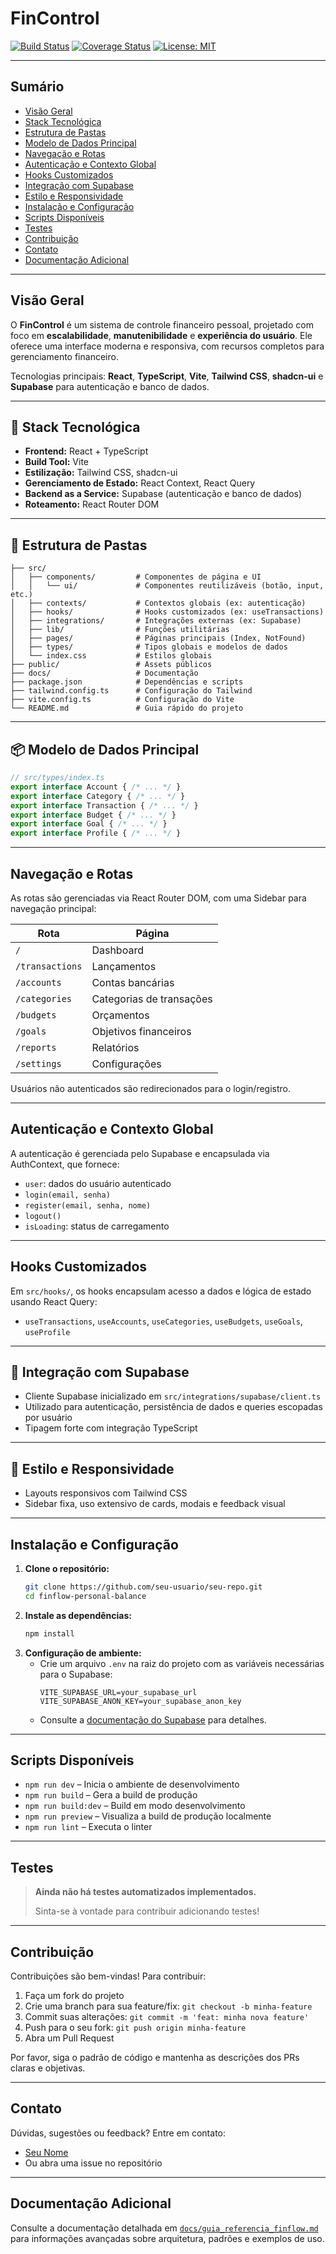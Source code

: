 # FinControl

[![Build Status](https://img.shields.io/badge/build-passing-brightgreen)](https://github.com/seu-usuario/seu-repo/actions) [![Coverage Status](https://img.shields.io/badge/coverage-100%25-brightgreen)](https://github.com/seu-usuario/seu-repo) [![License: MIT](https://img.shields.io/badge/license-MIT-blue.svg)](LICENSE)

---

## Sumário
- [Visão Geral](#visão-geral)
- [Stack Tecnológica](#-stack-tecnológica)
- [Estrutura de Pastas](#-estrutura-de-pastas)
- [Modelo de Dados Principal](#-modelo-de-dados-principal)
- [Navegação e Rotas](#navegação-e-rotas)
- [Autenticação e Contexto Global](#autenticação-e-contexto-global)
- [Hooks Customizados](#hooks-customizados)
- [Integração com Supabase](#-integração-com-supabase)
- [Estilo e Responsividade](#-estilo-e-responsividade)
- [Instalação e Configuração](#instalação-e-configuração)
- [Scripts Disponíveis](#scripts-disponíveis)
- [Testes](#testes)
- [Contribuição](#contribuição)
- [Contato](#contato)
- [Documentação Adicional](#documentação-adicional)

---

## Visão Geral

O **FinControl** é um sistema de controle financeiro pessoal, projetado com foco em **escalabilidade**, **manutenibilidade** e **experiência do usuário**. Ele oferece uma interface moderna e responsiva, com recursos completos para gerenciamento financeiro.

Tecnologias principais: **React**, **TypeScript**, **Vite**, **Tailwind CSS**, **shadcn-ui** e **Supabase** para autenticação e banco de dados.

---

## 🧱 Stack Tecnológica

- **Frontend:** React + TypeScript  
- **Build Tool:** Vite  
- **Estilização:** Tailwind CSS, shadcn-ui  
- **Gerenciamento de Estado:** React Context, React Query  
- **Backend as a Service:** Supabase (autenticação e banco de dados)  
- **Roteamento:** React Router DOM  

---

## 📁 Estrutura de Pastas

```
├── src/
│   ├── components/         # Componentes de página e UI
│   │   └── ui/             # Componentes reutilizáveis (botão, input, etc.)
│   ├── contexts/           # Contextos globais (ex: autenticação)
│   ├── hooks/              # Hooks customizados (ex: useTransactions)
│   ├── integrations/       # Integrações externas (ex: Supabase)
│   ├── lib/                # Funções utilitárias
│   ├── pages/              # Páginas principais (Index, NotFound)
│   ├── types/              # Tipos globais e modelos de dados
│   └── index.css           # Estilos globais
├── public/                 # Assets públicos
├── docs/                   # Documentação
├── package.json            # Dependências e scripts
├── tailwind.config.ts      # Configuração do Tailwind
├── vite.config.ts          # Configuração do Vite
└── README.md               # Guia rápido do projeto
```

---

## 📦 Modelo de Dados Principal

```ts
// src/types/index.ts
export interface Account { /* ... */ }
export interface Category { /* ... */ }
export interface Transaction { /* ... */ }
export interface Budget { /* ... */ }
export interface Goal { /* ... */ }
export interface Profile { /* ... */ }
```

---

## Navegação e Rotas

As rotas são gerenciadas via React Router DOM, com uma Sidebar para navegação principal:

| Rota           | Página                  |
|----------------|-------------------------|
| `/`            | Dashboard               |
| `/transactions`| Lançamentos             |
| `/accounts`    | Contas bancárias        |
| `/categories`  | Categorias de transações|
| `/budgets`     | Orçamentos              |
| `/goals`       | Objetivos financeiros   |
| `/reports`     | Relatórios              |
| `/settings`    | Configurações           |

Usuários não autenticados são redirecionados para o login/registro.

---

## Autenticação e Contexto Global
A autenticação é gerenciada pelo Supabase e encapsulada via AuthContext, que fornece:
- `user`: dados do usuário autenticado
- `login(email, senha)`
- `register(email, senha, nome)`
- `logout()`
- `isLoading`: status de carregamento

---

## Hooks Customizados
Em `src/hooks/`, os hooks encapsulam acesso a dados e lógica de estado usando React Query:
- `useTransactions`, `useAccounts`, `useCategories`, `useBudgets`, `useGoals`, `useProfile`

---

## 🔌 Integração com Supabase
- Cliente Supabase inicializado em `src/integrations/supabase/client.ts`
- Utilizado para autenticação, persistência de dados e queries escopadas por usuário
- Tipagem forte com integração TypeScript

---

## 📱 Estilo e Responsividade
- Layouts responsivos com Tailwind CSS
- Sidebar fixa, uso extensivo de cards, modais e feedback visual

---

## Instalação e Configuração

1. **Clone o repositório:**
   ```sh
   git clone https://github.com/seu-usuario/seu-repo.git
   cd finflow-personal-balance
   ```
2. **Instale as dependências:**
   ```sh
   npm install
   ```
3. **Configuração de ambiente:**
   - Crie um arquivo `.env` na raiz do projeto com as variáveis necessárias para o Supabase:
     ```env
     VITE_SUPABASE_URL=your_supabase_url
     VITE_SUPABASE_ANON_KEY=your_supabase_anon_key
     ```
   - Consulte a [documentação do Supabase](https://supabase.com/docs/guides/with-react) para detalhes.

---

## Scripts Disponíveis

- `npm run dev` – Inicia o ambiente de desenvolvimento
- `npm run build` – Gera a build de produção
- `npm run build:dev` – Build em modo desenvolvimento
- `npm run preview` – Visualiza a build de produção localmente
- `npm run lint` – Executa o linter

---

## Testes

> **Ainda não há testes automatizados implementados.**
>
> Sinta-se à vontade para contribuir adicionando testes!

---

## Contribuição

Contribuições são bem-vindas! Para contribuir:
1. Faça um fork do projeto
2. Crie uma branch para sua feature/fix: `git checkout -b minha-feature`
3. Commit suas alterações: `git commit -m 'feat: minha nova feature'`
4. Push para o seu fork: `git push origin minha-feature`
5. Abra um Pull Request

Por favor, siga o padrão de código e mantenha as descrições dos PRs claras e objetivas.

---

## Contato

Dúvidas, sugestões ou feedback? Entre em contato:
- [Seu Nome](mailto:seu@email.com)
- Ou abra uma issue no repositório

---

## Documentação Adicional

Consulte a documentação detalhada em [`docs/guia_referencia_finflow.md`](docs/guia_referencia_finflow.md) para informações avançadas sobre arquitetura, padrões e exemplos de uso.